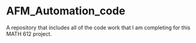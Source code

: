 # AFM_Automation_code
A repository that includes all of the code work that I am completing for this MATH 612 project.
